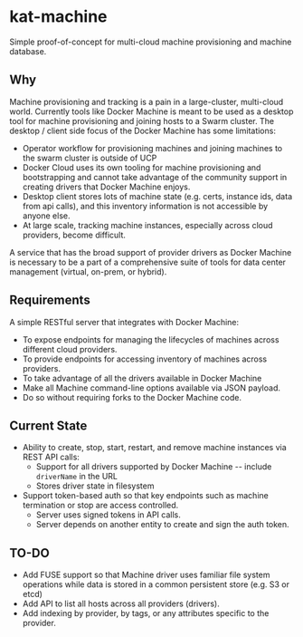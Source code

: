 # kat-machine

Simple proof-of-concept for multi-cloud machine provisioning and machine database.

## Why
Machine provisioning and tracking is a pain in a large-cluster, multi-cloud world.
Currently tools like Docker Machine is meant to be used as a desktop tool for machine provisioning and
joining hosts to a Swarm cluster.  The desktop / client side focus of the Docker Machine has some limitations:

+ Operator workflow for provisioning machines and joining machines to the swarm cluster is outside of UCP
+ Docker Cloud uses its own tooling for machine provisioning and bootstrapping and cannot take advantage of the
community support in creating drivers that Docker Machine enjoys.
+ Desktop client stores lots of machine state (e.g. certs, instance ids, data from api calls), and this inventory
information is not accessible by anyone else.
+ At large scale, tracking machine instances, especially across cloud providers, become difficult.

A service that has the broad support of provider drivers as Docker Machine is necessary to be a part of a comprehensive
suite of tools for data center management (virtual, on-prem, or hybrid).

## Requirements
A simple RESTful server that integrates with Docker Machine:

+ To expose endpoints for managing the lifecycles of machines across different cloud providers.
+ To provide endpoints for accessing inventory of machines across providers.
+ To take advantage of all the drivers available in Docker Machine
+ Make all Machine command-line options available via JSON payload.
+ Do so without requiring forks to the Docker Machine code.

## Current State

+ Ability to create, stop, start, restart, and remove machine instances via REST API calls:
  + Support for all drivers supported by Docker Machine -- include `driverName` in the URL
  + Stores driver state in filesystem
+ Support token-based auth so that key endpoints such as machine termination or stop are access controlled.  
  + Server uses signed tokens in API calls.
  + Server depends on another entity to create and sign the auth token.

## TO-DO

+ Add FUSE support so that Machine driver uses familiar file system operations while data is stored in a common 
persistent store (e.g. S3 or etcd)
+ Add API to list all hosts across all providers (drivers).
+ Add indexing by provider, by tags, or any attributes specific to the provider.

